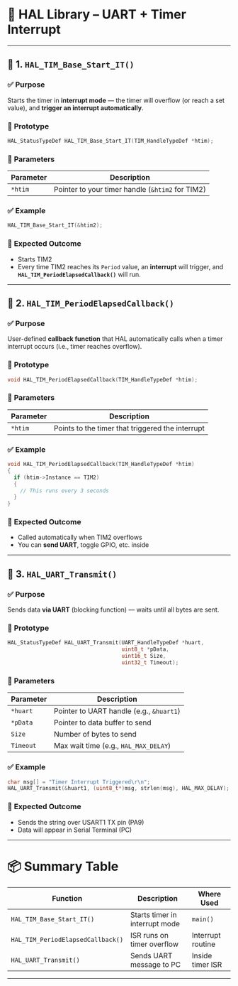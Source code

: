 
# 📘 HAL Library – UART + Timer Interrupt

---

## 🔹 1. `HAL_TIM_Base_Start_IT()`

### ✅ **Purpose**

Starts the timer in **interrupt mode** — the timer will overflow (or reach a set value), and **trigger an interrupt automatically**.

### 🧠 **Prototype**

```c
HAL_StatusTypeDef HAL_TIM_Base_Start_IT(TIM_HandleTypeDef *htim);
```

### 🧾 **Parameters**

| Parameter | Description                                      |
| --------- | ------------------------------------------------ |
| `*htim`   | Pointer to your timer handle (`&htim2` for TIM2) |

### ✅ **Example**

```c
HAL_TIM_Base_Start_IT(&htim2);
```

### 🎯 **Expected Outcome**

* Starts TIM2
* Every time TIM2 reaches its `Period` value, an **interrupt** will trigger, and **`HAL_TIM_PeriodElapsedCallback()`** will run.

---

## 🔹 2. `HAL_TIM_PeriodElapsedCallback()`

### ✅ **Purpose**

User-defined **callback function** that HAL automatically calls when a timer interrupt occurs (i.e., timer reaches overflow).

### 🧠 **Prototype**

```c
void HAL_TIM_PeriodElapsedCallback(TIM_HandleTypeDef *htim);
```

### 🧾 **Parameters**

| Parameter | Description                                      |
| --------- | ------------------------------------------------ |
| `*htim`   | Points to the timer that triggered the interrupt |

### ✅ **Example**

```c
void HAL_TIM_PeriodElapsedCallback(TIM_HandleTypeDef *htim)
{
  if (htim->Instance == TIM2)
  {
    // This runs every 3 seconds
  }
}
```

### 🎯 **Expected Outcome**

* Called automatically when TIM2 overflows
* You can **send UART**, toggle GPIO, etc. inside

---

## 🔹 3. `HAL_UART_Transmit()`

### ✅ **Purpose**

Sends data **via UART** (blocking function) — waits until all bytes are sent.

### 🧠 **Prototype**

```c
HAL_StatusTypeDef HAL_UART_Transmit(UART_HandleTypeDef *huart,
                                    uint8_t *pData,
                                    uint16_t Size,
                                    uint32_t Timeout);
```

### 🧾 **Parameters**

| Parameter | Description                              |
| --------- | ---------------------------------------- |
| `*huart`  | Pointer to UART handle (e.g., `&huart1`) |
| `*pData`  | Pointer to data buffer to send           |
| `Size`    | Number of bytes to send                  |
| `Timeout` | Max wait time (e.g., `HAL_MAX_DELAY`)    |

### ✅ **Example**

```c
char msg[] = "Timer Interrupt Triggered\r\n";
HAL_UART_Transmit(&huart1, (uint8_t*)msg, strlen(msg), HAL_MAX_DELAY);
```

### 🎯 **Expected Outcome**

* Sends the string over USART1 TX pin (PA9)
* Data will appear in Serial Terminal (PC)

---

# 📦 Summary Table

| Function                          | Description                    | Where Used        |
| --------------------------------- | ------------------------------ | ----------------- |
| `HAL_TIM_Base_Start_IT()`         | Starts timer in interrupt mode | `main()`          |
| `HAL_TIM_PeriodElapsedCallback()` | ISR runs on timer overflow     | Interrupt routine |
| `HAL_UART_Transmit()`             | Sends UART message to PC       | Inside timer ISR  |

---

